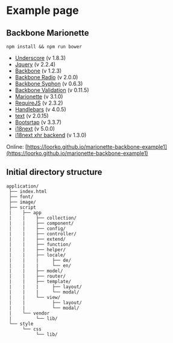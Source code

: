 # Example page
## Backbone Marionette

``
npm install && npm run bower
``
* [Underscore](http://underscorejs.org) (v 1.8.3)
* [Jquery](https://jquery.com/) (v 2.2.4)
* [Backbone](http://backbonejs.org) (v 1.2.3)
* [Backbone Radio](https://github.com/marionettejs/backbone.radio) (v 2.0.0)
* [Backbone Syphon](https://github.com/marionettejs/backbone.syphon) (v 0.6.3)
* [Backbone Validation](https://github.com/thedersen/backbone.validation) (v 0.11.5)
* [Marionette](http://marionettejs.com) (v 3.1.0)
* [RequireJS](http://requirejs.org) (v 2.3.2)
* [Handlebars](http://handlebarsjs.com) (v 4.0.5)
* [text](https://github.com/requirejs/text) (v 2.0.15)
* [Bootsrtap](http://getbootstrap.com) (v 3.3.7)
* [i18next](http://i18next.com) (v 5.0.0)
* [i18next xhr backend](https://github.com/i18next/i18next-xhr-backend) (v 1.3.0)

Online: [https://loorko.github.io/marionette-backbone-example1](https://loorko.github.io/marionette-backbone-example1)

## Initial directory structure

~~~~
application/
 ├── index.html
 ├── font/
 ├── image/
 ├── script
 |    ├── app
 |    |    ├── collection/
 |    |    ├── component/
 |    |    ├── config/
 |    |    ├── controller/
 |    |    ├── extend/
 |    |    ├── function/
 |    |    ├── helper/
 |    |    ├── locale/
 |    |    |     ├── de/
 |    |    |     └── en/
 |    |    ├── model/
 |    |    ├── router/
 |    |    ├── template/
 |    |    |     ├── layout/
 |    |    |     └── modal/ 
 |    |    └── view/
 |    |          ├── layout/
 |    |          └── modal/ 
 |    └── vendor
 |         └── lib/
 └── style
      └── css
           └── lib/
~~~~